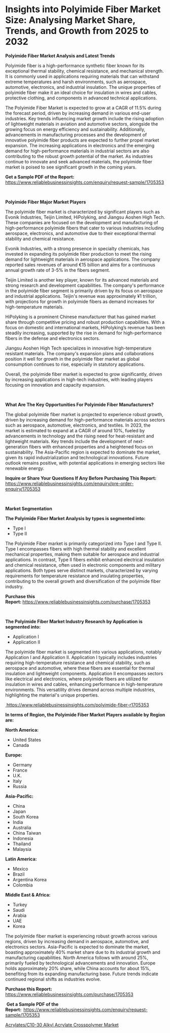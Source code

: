 <p><h1>Insights into Polyimide Fiber Market Size: Analysing Market Share, Trends, and Growth from 2025 to 2032</h1></p><p><strong>Polyimide Fiber Market Analysis and Latest Trends</strong></p>
<p><p>Polyimide fiber is a high-performance synthetic fiber known for its exceptional thermal stability, chemical resistance, and mechanical strength. It is commonly used in applications requiring materials that can withstand extreme temperatures and harsh environments, such as aerospace, automotive, electronics, and industrial insulation. The unique properties of polyimide fiber make it an ideal choice for insulation in wires and cables, protective clothing, and components in advanced technical applications.</p><p>The Polyimide Fiber Market is expected to grow at a CAGR of 11.5% during the forecast period, driven by increasing demand in various end-user industries. Key trends influencing market growth include the rising adoption of lightweight materials in aviation and automotive sectors, alongside the growing focus on energy efficiency and sustainability. Additionally, advancements in manufacturing processes and the development of innovative polyimide fiber products are expected to further propel market expansion. The increasing applications in electronics and the emerging demand for high-performance materials in industrial sectors are also contributing to the robust growth potential of the market. As industries continue to innovate and seek advanced materials, the polyimide fiber market is poised to see significant growth in the coming years.</p></p>
<p><strong>Get a Sample PDF of the Report:&nbsp;</strong> <a href="https://www.reliablebusinessinsights.com/enquiry/request-sample/1705353?utm_campaign=2246&utm_medium=2&utm_source=Github&utm_content=ia&utm_term=27032025&utm_id=polyimide-fiber">https://www.reliablebusinessinsights.com/enquiry/request-sample/1705353</a></p>
<p>&nbsp;</p>
<p><strong>Polyimide Fiber Major Market Players</strong></p>
<p><p>The polyimide fiber market is characterized by significant players such as Evonik Industries, Teijin Limited, HiPolyking, and Jiangsu Aoshen High Tech. These companies are focused on the development and manufacturing of high-performance polyimide fibers that cater to various industries including aerospace, electronics, and automotive due to their exceptional thermal stability and chemical resistance.</p><p>Evonik Industries, with a strong presence in specialty chemicals, has invested in expanding its polyimide fiber production to meet the rising demand for lightweight materials in aerospace applications. The company reported sales revenues of around €15 billion and aims for a continuous annual growth rate of 3-5% in the fibers segment.</p><p>Teijin Limited is another key player, known for its advanced materials and strong research and development capabilities. The company's performance in the polyimide fiber segment is primarily driven by its focus on aerospace and industrial applications. Teijin's revenue was approximately ¥1 trillion, with projections for growth in polyimide fibers as demand increases for high-temperature materials.</p><p>HiPolyking is a prominent Chinese manufacturer that has gained market share through competitive pricing and robust production capabilities. With a focus on domestic and international markets, HiPolyking’s revenue has been steadily increasing, supported by the rise in demand for high-performance fibers in the defense and electronics sectors.</p><p>Jiangsu Aoshen High Tech specializes in innovative high-temperature resistant materials. The company's expansion plans and collaborations position it well for growth in the polyimide fiber market as global consumption continues to rise, especially in statutory applications.</p><p>Overall, the polyimide fiber market is expected to grow significantly, driven by increasing applications in high-tech industries, with leading players focusing on innovation and capacity expansion.</p></p>
<p>&nbsp;</p>
<p><strong>What Are The Key Opportunities For Polyimide Fiber Manufacturers?</strong></p>
<p><p>The global polyimide fiber market is projected to experience robust growth, driven by increasing demand for high-performance materials across sectors such as aerospace, automotive, electronics, and textiles. In 2023, the market is estimated to expand at a CAGR of around 10%, fueled by advancements in technology and the rising need for heat-resistant and lightweight materials. Key trends include the development of next-generation fibers with enhanced properties and a heightened focus on sustainability. The Asia-Pacific region is expected to dominate the market, given its rapid industrialization and technological innovations. Future outlook remains positive, with potential applications in emerging sectors like renewable energy.</p></p>
<p><strong>Inquire or Share Your Questions If Any Before Purchasing This Report:</strong> <a href="https://www.reliablebusinessinsights.com/enquiry/pre-order-enquiry/1705353?utm_campaign=2246&utm_medium=2&utm_source=Github&utm_content=ia&utm_term=27032025&utm_id=polyimide-fiber">https://www.reliablebusinessinsights.com/enquiry/pre-order-enquiry/1705353</a></p>
<p>&nbsp;</p>
<p><strong>Market Segmentation</strong></p>
<p><strong>The Polyimide Fiber Market Analysis by types is segmented into:</strong></p>
<p><ul><li>Type I</li><li>Type II</li></ul></p>
<p><p>The Polyimide Fiber market is primarily categorized into Type I and Type II. Type I encompasses fibers with high thermal stability and excellent mechanical properties, making them suitable for aerospace and industrial applications. In contrast, Type II fibers exhibit enhanced electrical insulation and chemical resistance, often used in electronic components and military applications. Both types serve distinct markets, characterized by varying requirements for temperature resistance and insulating properties, contributing to the overall growth and diversification of the polyimide fiber industry.</p></p>
<p><strong>Purchase this Report:&nbsp;</strong><a href="https://www.reliablebusinessinsights.com/purchase/1705353?utm_campaign=2246&utm_medium=2&utm_source=Github&utm_content=ia&utm_term=27032025&utm_id=polyimide-fiber">https://www.reliablebusinessinsights.com/purchase/1705353</a></p>
<p>&nbsp;</p>
<p><strong>The Polyimide Fiber Market Industry Research by Application is segmented into:</strong></p>
<p><ul><li>Application I</li><li>Application II</li></ul></p>
<p><p>The polyimide fiber market is segmented into various applications, notably Application I and Application II. Application I typically includes industries requiring high-temperature resistance and chemical stability, such as aerospace and automotive, where these fibers are essential for thermal insulation and lightweight components. Application II encompasses sectors like electrical and electronics, where polyimide fibers are utilized for insulation in wires and cables, enhancing performance in high-temperature environments. This versatility drives demand across multiple industries, highlighting the material's unique properties.</p></p>
<p><a href="https://www.reliablebusinessinsights.com/polyimide-fiber-r1705353?utm_campaign=2246&utm_medium=2&utm_source=Github&utm_content=ia&utm_term=27032025&utm_id=polyimide-fiber">&nbsp;https://www.reliablebusinessinsights.com/polyimide-fiber-r1705353</a></p>
<p><strong>In terms of Region, the Polyimide Fiber Market Players available by Region are:</strong></p>
<p>
    <p> <strong> North America: </strong>
        <ul>
            <li>United States</li>
            <li>Canada</li>
        </ul>
        </p> 
    <p> <strong> Europe: </strong>
        <ul>
            <li>Germany</li>
            <li>France</li>
            <li>U.K.</li>
            <li>Italy</li>
            <li>Russia</li>
        </ul>
        </p> 
    <p> <strong> Asia-Pacific: </strong>
        <ul>
            <li>China</li>
            <li>Japan</li>
            <li>South Korea</li>
            <li>India</li>
            <li>Australia</li>
            <li>China Taiwan</li>
            <li>Indonesia</li>
            <li>Thailand</li>
            <li>Malaysia</li>
        </ul>
        </p> 
    <p> <strong> Latin America: </strong>
        <ul>
            <li>Mexico</li>
            <li>Brazil</li>
            <li>Argentina Korea</li>
            <li>Colombia</li>
        </ul>
        </p> 
    <p> <strong> Middle East & Africa: </strong>
        <ul>
            <li>Turkey</li>
            <li>Saudi</li>
            <li>Arabia</li>
            <li>UAE</li>
            <li>Korea</li>
        </ul>
    </p>
    </p>
<p><p>The polyimide fiber market is experiencing robust growth across various regions, driven by increasing demand in aerospace, automotive, and electronics sectors. Asia-Pacific is expected to dominate the market, boasting approximately 40% market share due to its industrial growth and manufacturing capabilities. North America follows with around 25%, primarily fueled by technological advancements and innovation. Europe holds approximately 20% share, while China accounts for about 15%, benefiting from its expanding manufacturing base. Future trends indicate continued regional shifts as industries evolve.</p></p>
<p><strong>Purchase this Report: </strong><a href="https://www.reliablebusinessinsights.com/purchase/1705353?utm_campaign=2246&utm_medium=2&utm_source=Github&utm_content=ia&utm_term=27032025&utm_id=polyimide-fiber">https://www.reliablebusinessinsights.com/purchase/1705353</a></p>
<p>&nbsp;<strong>Get a Sample PDF of the Report:&nbsp;&nbsp;</strong><a href="https://www.reliablebusinessinsights.com/enquiry/request-sample/1705353?utm_campaign=2246&utm_medium=2&utm_source=Github&utm_content=ia&utm_term=27032025&utm_id=polyimide-fiber">https://www.reliablebusinessinsights.com/enquiry/request-sample/1705353</a></p>
<p><strong></strong></p>
<p><p><a href="https://github.com/jensanohishi/Market-Research-Report-List-1/blob/main/acrylatesc10-30-alkyl-acrylate-crosspolymer-market.md?utm_campaign=2246&utm_medium=2&utm_source=Github&utm_content=ia&utm_term=27032025&utm_id=polyimide-fiber">Acrylates/C10-30 Alkyl Acrylate Crosspolymer Market</a></p></p>